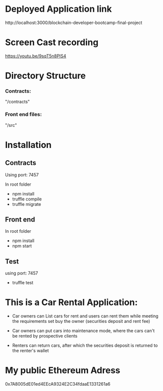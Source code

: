 #  Deployed Application link
http://localhost:3000/blockchain-developer-bootcamp-final-project

# Screen Cast recording 
https://youtu.be/9sqT5n8PIS4

# Directory Structure

### Contracts: 
"/contracts"

### Front end files: 
"/src"

# Installation

## Contracts
Using port: 7457

In root folder

- npm install
- truffle compile
- truffle migrate

## Front end
In root folder

- npm install
- npm start

## Test 
using port: 7457
- truffle test






# This is a Car Rental Application:

- Car owners can List cars for rent and users can rent them while meeting the requirements set buy the owner (securities deposit and rent fee)

- Car owners can put cars into maintenance mode, where the cars can't be rented by prospective clients

-  Renters can return cars, after which the securities deposit is returned to the renter's wallet





#  My public Ethereum Adress
0x7A8005dE01ed4EEcA9324E2C34fdaaE1331261a6


